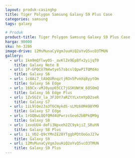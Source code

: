 ```yaml
---
layout: produk-casinghp
title: Tiger Polygon Samsung Galaxy S9 Plus Case
categories: samsung
tags: galaxy

# Produk
product-title: Tiger Polygon Samsung Galaxy S9 Plus Case
harga: 90000
sku: hn-3286
image-drive: 12MsMunaCyVgmJuuHiQ2oYvQ5vcO3TMUN
gallery:
  - url: 1km9mQflwyOS-_avKlZe9EpBfx2yijqT0
    title: Galaxy Note 8
  - url: 1P-GPQCU7N4wtye57sbcslQpwP1TQMd4o
    title: Galaxy S6
  - url: 1c8Ai7_tAbQURnqztjROn5PvmXq8yytOm
    title: Galaxy S6 Edge
  - url: 169Cx-vMJ0yop65CC7jGSKUWtW_6OSOmQ
    title: Galaxy S6 Edge Plus
  - url: 1Zv5GIV_la_3FJDY7aRZtYLxtmYpD2seR
    title: Galaxy S7
  - url: 1iL9lQezJa3T6CNykdS-sLMz60M498YM9
    title: Galaxy S7 Edge
  - url: 1rGQBwLQQfQMd4UPwrzcGeo62bBPkQM9g
    title: Galaxy S8
  - url: 1xvoUU4-deFi3Npxeh2ZC9ykjiZ_SRuhN
    title: Galaxy S8 Plus
  - url: 1i_VD2-Q9cYMnIE28YTggbPDtOoGoJ27w
    title: Galaxy S9
  - url: 12MsMunaCyVgmJuuHiQ2oYvQ5vcO3TMUN
    title: Galaxy S9 Plus
---
```

